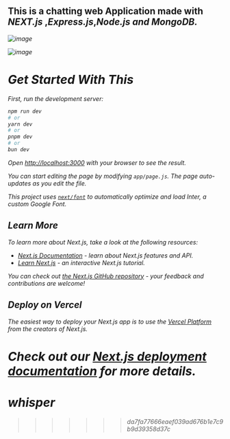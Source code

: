 <h2>This is a chatting web Application made with <em>NEXT.js</em> ,<em>Express.js</em>,<em>Node.js</> and <em>MongoDB</>.</h2>

  ![image](https://github.com/iQliPsE-22/whisper/assets/91374730/482416bd-b82d-4f69-a4bc-00296a688660)


![image](https://github.com/iQliPsE-22/whisper/assets/91374730/10db6ccc-fb8b-4891-bad7-f9539f6fc272)

<h1>Get Started With This</h1>

First, run the development server:

```bash
npm run dev
# or
yarn dev
# or
pnpm dev
# or
bun dev
```

Open [http://localhost:3000](http://localhost:3000) with your browser to see the result.

You can start editing the page by modifying `app/page.js`. The page auto-updates as you edit the file.

This project uses [`next/font`](https://nextjs.org/docs/basic-features/font-optimization) to automatically optimize and load Inter, a custom Google Font.

## Learn More

To learn more about Next.js, take a look at the following resources:

- [Next.js Documentation](https://nextjs.org/docs) - learn about Next.js features and API.
- [Learn Next.js](https://nextjs.org/learn) - an interactive Next.js tutorial.

You can check out [the Next.js GitHub repository](https://github.com/vercel/next.js/) - your feedback and contributions are welcome!

## Deploy on Vercel

The easiest way to deploy your Next.js app is to use the [Vercel Platform](https://vercel.com/new?utm_medium=default-template&filter=next.js&utm_source=create-next-app&utm_campaign=create-next-app-readme) from the creators of Next.js.

Check out our [Next.js deployment documentation](https://nextjs.org/docs/deployment) for more details.
=======
# whisper
>>>>>>> da7fa77666eaef039ad676b1e7c9b9d39358d37c
